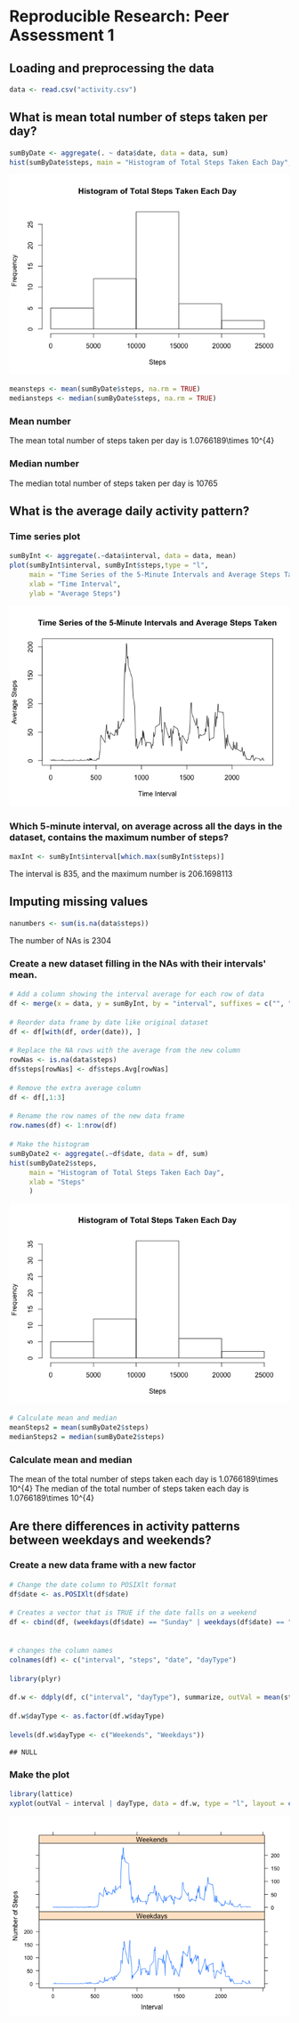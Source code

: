# Reproducible Research: Peer Assessment 1


## Loading and preprocessing the data

```r
data <- read.csv("activity.csv")
```

## What is mean total number of steps taken per day?

```r
sumByDate <- aggregate(. ~ data$date, data = data, sum)
hist(sumByDate$steps, main = "Histogram of Total Steps Taken Each Day", xlab = "Steps")
```

![](./PA1_template_files/figure-html/unnamed-chunk-2-1.png) 

```r
meansteps <- mean(sumByDate$steps, na.rm = TRUE)
mediansteps <- median(sumByDate$steps, na.rm = TRUE)
```
### Mean number
The mean total number of steps taken per day is 1.0766189\times 10^{4}

### Median number
The median total number of steps taken per day is 10765


## What is the average daily activity pattern?
### Time series plot

```r
sumByInt <- aggregate(.~data$interval, data = data, mean)
plot(sumByInt$interval, sumByInt$steps,type = "l", 
     main = "Time Series of the 5-Minute Intervals and Average Steps Taken",
     xlab = "Time Interval",
     ylab = "Average Steps")
```

![](./PA1_template_files/figure-html/unnamed-chunk-3-1.png) 

### Which 5-minute interval, on average across all the days in the dataset, contains the maximum number of steps?

```r
maxInt <- sumByInt$interval[which.max(sumByInt$steps)]
```

The interval is 835, and the maximum number is 206.1698113

## Imputing missing values

```r
nanumbers <- sum(is.na(data$steps))
```

The number of NAs is 2304

### Create a new dataset filling in the NAs with their intervals' mean.


```r
# Add a column showing the interval average for each row of data
df <- merge(x = data, y = sumByInt, by = "interval", suffixes = c("", ".Avg"))[,c(1,2,3,5)]

# Reorder data frame by date like original dataset
df <- df[with(df, order(date)), ]

# Replace the NA rows with the average from the new column
rowNas <- is.na(data$steps)
df$steps[rowNas] <- df$steps.Avg[rowNas]

# Remove the extra average column
df <- df[,1:3]

# Rename the row names of the new data frame
row.names(df) <- 1:nrow(df) 

# Make the histogram
sumByDate2 <- aggregate(.~df$date, data = df, sum)
hist(sumByDate2$steps, 
     main = "Histogram of Total Steps Taken Each Day", 
     xlab = "Steps"
     )
```

![](./PA1_template_files/figure-html/unnamed-chunk-6-1.png) 

```r
# Calculate mean and median
meanSteps2 = mean(sumByDate2$steps)
medianSteps2 = median(sumByDate2$steps)
```

### Calculate mean and median

The mean of the total number of steps taken each day is 1.0766189\times 10^{4}
The median of the total number of steps taken each day is 1.0766189\times 10^{4}

## Are there differences in activity patterns between weekdays and weekends?
### Create a new data frame with a new factor

```r
# Change the date column to POSIXlt format
df$date <- as.POSIXlt(df$date)

# Creates a vector that is TRUE if the date falls on a weekend
df <- cbind(df, (weekdays(df$date) == "Sunday" | weekdays(df$date) == "Saturday"))


# changes the column names
colnames(df) <- c("interval", "steps", "date", "dayType")

library(plyr)

df.w <- ddply(df, c("interval", "dayType"), summarize, outVal = mean(steps))

df.w$dayType <- as.factor(df.w$dayType)

levels(df.w$dayType <- c("Weekends", "Weekdays"))
```

```
## NULL
```

### Make the plot


```r
library(lattice)
xyplot(outVal ~ interval | dayType, data = df.w, type = "l", layout = c(1,2), ylab = "Number of Steps", xlab = "Interval")
```

![](./PA1_template_files/figure-html/unnamed-chunk-8-1.png) 

```

